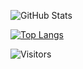 
![GitHub Stats](https://github-readme-stats.vercel.app/api?username=Dim1xs&theme=radical) 

[![Top Langs](https://github-readme-stats.vercel.app/api/top-langs/?username=Dim1xs&layout=donut&theme=radical)](https://github.com/anuraghazra/github-readme-stats)

<img alt="Visitors" src="https://visitor-badge.laobi.icu/badge?page_id=${your.username}"/>
